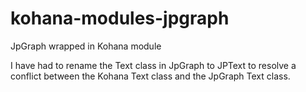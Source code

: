 kohana-modules-jpgraph
======================

JpGraph wrapped in Kohana module


I have had to rename the Text class in JpGraph to JPText to resolve a conflict between the Kohana Text class and the JpGraph Text class.